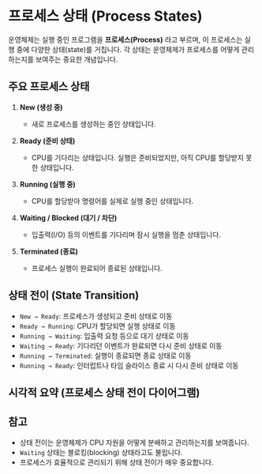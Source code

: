 # 프로세스 상태 (Process States)

운영체제는 실행 중인 프로그램을 **프로세스(Process)** 라고 부르며, 이 프로세스는 실행 중에 다양한 상태(state)를 거칩니다. 각 상태는 운영체제가 프로세스를 어떻게 관리하는지를 보여주는 중요한 개념입니다.

##  주요 프로세스 상태

1. **New (생성 중)**  
   - 새로 프로세스를 생성하는 중인 상태입니다.

2. **Ready (준비 상태)**  
   - CPU를 기다리는 상태입니다. 실행은 준비되었지만, 아직 CPU를 할당받지 못한 상태입니다.

3. **Running (실행 중)**  
   - CPU를 할당받아 명령어를 실제로 실행 중인 상태입니다.

4. **Waiting / Blocked (대기 / 차단)**  
   - 입출력(I/O) 등의 이벤트를 기다리며 잠시 실행을 멈춘 상태입니다.

5. **Terminated (종료)**  
   - 프로세스 실행이 완료되어 종료된 상태입니다.

##  상태 전이 (State Transition)

- `New → Ready`: 프로세스가 생성되고 준비 상태로 이동
- `Ready → Running`: CPU가 할당되면 실행 상태로 이동
- `Running → Waiting`: 입출력 요청 등으로 대기 상태로 이동
- `Waiting → Ready`: 기다리던 이벤트가 완료되면 다시 준비 상태로 이동
- `Running → Terminated`: 실행이 종료되면 종료 상태로 이동
- `Running → Ready`: 인터럽트나 타임 슬라이스 종료 시 다시 준비 상태로 이동

##  시각적 요약 (프로세스 상태 전이 다이어그램)


##  참고

- 상태 전이는 운영체제가 CPU 자원을 어떻게 분배하고 관리하는지를 보여줍니다.
- `Waiting` 상태는 블로킹(blocking) 상태라고도 불립니다.
- 프로세스가 효율적으로 관리되기 위해 상태 전이가 매우 중요합니다.
